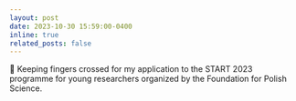 ```yaml
---
layout: post
date: 2023-10-30 15:59:00-0400
inline: true
related_posts: false
---
```


🤞 Keeping fingers crossed for my application to the START 2023 programme for young researchers organized by the Foundation for Polish Science.
